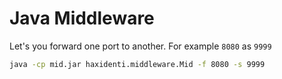 # Java Middleware

Let's you forward one port to another. For example `8080` as `9999`
```sh
java -cp mid.jar haxidenti.middleware.Mid -f 8080 -s 9999
```
